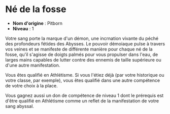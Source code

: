 # Né de la fosse

 * **Nom d'origine** : Pitborn
 * **Niveau** : 1


<p>Votre sang porte la marque d'un démon, une incrnation vivante du péché des profondeurs fétides des Abysses. Le pouvoir démoiaque pulse à travers vos veines et se manifeste de différente manière pour chaque né de la fosse, qu'il s'agisse de doigts palmés pour vous propulser dans l'eau, de larges mains capables de lutter contre des ennemis de taille supérieure ou d'une autre manifestation.</p>
<p>Vous êtes qualifié en Athlétisme. Si vous l'étiez déjà (par votre historique ou votre classe, par exemple), vous êtes qualifié dans une autre compétence de votre choix à la place.</p>
<p>Vous gagnez aussi un don de compétence de niveau 1 dont le prérequis est d'être qualifié en Athlétisme comme un reflet de la manifestation de votre sang abyssal.</p>